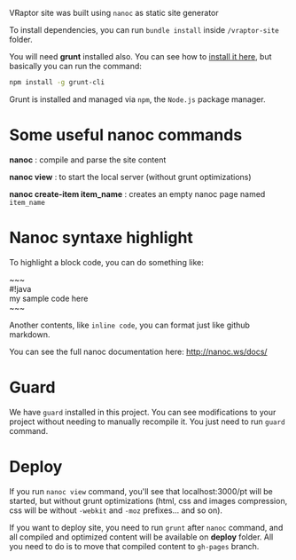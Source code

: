 VRaptor site was built using `nanoc` as static site generator

To install dependencies, you can run `bundle install` inside `/vraptor-site` folder.

You will need **grunt** installed also. You can see how to [install it here](http://gruntjs.com/getting-started), but basically you can run the command:

```bash
npm install -g grunt-cli
```

Grunt is installed and managed via `npm`, the `Node.js` package manager.

# Some useful nanoc commands

**nanoc** : compile and parse the site content

**nanoc view** : to start the local server (without grunt optimizations)

**nanoc create-item item_name** : creates an empty nanoc page named `item_name`


# Nanoc syntaxe highlight

To highlight a block code, you can do something like:


\~~~ <br/>
\#!java <br/>
	my sample code here <br/>
\~~~


Another contents, like `inline code`, you can format just like github markdown.

You can see the full nanoc documentation here: http://nanoc.ws/docs/

# Guard

We have `guard` installed in this project. You can see modifications to your project without needing to manually recompile it. You just need to run `guard` command.

# Deploy

If you run `nanoc view` command, you'll see that localhost:3000/pt will be started, but without grunt optimizations (html, css and images compression, css will be without `-webkit` and `-moz` prefixes... and so on).

If you want to deploy site, you need to run `grunt` after `nanoc` command, and all compiled and optimized content will be available on **deploy** folder. All you need to do is to move that compiled content to `gh-pages` branch.



